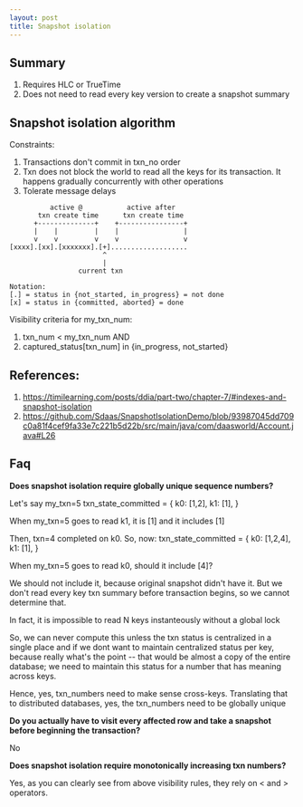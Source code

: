 ```yaml
---
layout: post
title: Snapshot isolation
---
```


## Summary

1. Requires HLC or TrueTime
2. Does not need to read every key version to create a snapshot summary

## Snapshot isolation algorithm

Constraints:
1. Transactions don't commit in txn_no order
2. Txn does not block the world to read all the keys for its transaction. It happens gradually concurrently with other operations
3. Tolerate message delays


```
          active @           active after
       txn create time      txn create time
      +--------------+    +----------------+       
      |    |         |    |                |    
      v    v         v    v                v    
[xxxx].[xx].[xxxxxxx].[+]...................
                       ^
                       |
                 current txn

Notation:
[.] = status in {not_started, in_progress} = not done
[x] = status in {committed, aborted} = done
```

Visibility criteria for my_txn_num:
1. txn_num < my_txn_num AND
2. captured_status[txn_num] in {in_progress, not_started}

## References:
1. https://timilearning.com/posts/ddia/part-two/chapter-7/#indexes-and-snapshot-isolation
2. https://github.com/Sdaas/SnapshotIsolationDemo/blob/93987045dd709c0a81f4cef9fa33e7c221b5d22b/src/main/java/com/daasworld/Account.java#L26

## Faq

**Does snapshot isolation require globally unique sequence numbers?**

Let's say
my_txn=5
txn_state_committed = {
  k0: [1,2],
  k1: [1],
}

When my_txn=5 goes to read k1, it is [1] and it includes [1]

Then, txn=4 completed on k0. So, now:
txn_state_committed = {
  k0: [1,2,4],
  k1: [1],
}

When my_txn=5 goes to read k0, should it include [4]?

We should not include it, because original snapshot didn't have it. But we don't read every key txn summary before transaction begins, so we cannot determine that.

In fact, it is impossible to read N keys instanteously without a global lock
   
So, we can never compute this unless the txn status is centralized in a single place and if we dont want to maintain centralized status per key, because really what's the point -- that would be almost a copy of the entire database; we need to maintain this status for a number that has meaning across keys.

Hence, yes, txn_numbers need to make sense cross-keys. Translating that to distributed databases, yes, the txn_numbers need to be globally unique

**Do you actually have to visit every affected row and take a snapshot before beginning the transaction?**

No

**Does snapshot isolation require monotonically increasing txn numbers?**

Yes, as you can clearly see from above visibility rules, they rely on < and > operators.